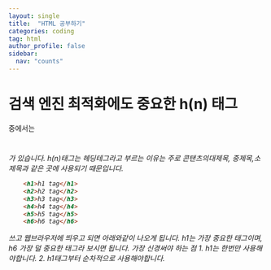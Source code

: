 ```yaml
---
layout: single
title:  "HTML 공부하기"
categories: coding
tag: html
author_profile: false
sidebar:
  nav: "counts"
---
```


# 검색 엔진 최적화에도 중요한 h(n) 태그

<hn></hn>중에서는 <h1><h2><h3><h4><h5><h6>가 있습니다.
h(n)태그는 헤딩테그라고 부르는 이유는 주로 콘탠츠의대제목, 중제목,소제목과 같은 곳에 사용되기 때문입니다.
```html
    <h1>h1 tag</h1>
    <h2>h2 tag</h2>
    <h3>h3 tag</h3>
    <h4>h4 tag</h4>
    <h5>h5 tag</h5>
    <h6>h6 tag</h6>
```
쓰고 웹브라우저에 띄우고 되면 아래와같이 나오게 됩니다.
h1는 가장 중요한 태그이며, h6 가장 덜 중요한 태그라 보시면 됩니다.
가장 신경써야 하는 점 1. h1는 한번만 사용해야합니다. 2. h1태그부터 순차적으로 사용해야합니다.
